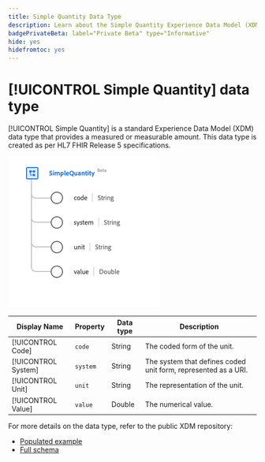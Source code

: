 ```yaml
---
title: Simple Quantity Data Type
description: Learn about the Simple Quantity Experience Data Model (XDM) data type.
badgePrivateBeta: label="Private Beta" type="Informative"
hide: yes
hidefromtoc: yes
---
```

# [!UICONTROL Simple Quantity] data type

[!UICONTROL Simple Quantity] is a standard Experience Data Model (XDM) data type that provides a measured or measurable amount. This data type is created as per HL7 FHIR Release 5 specifications.

![Simple Quantity data type structure](../../images/data-types/healthcare/simple-quantity.png)

| Display Name | Property | Data type | Description |
| --- | --- | --- | --- |
| [!UICONTROL Code] | `code` | String | The coded form of the unit. |
| [!UICONTROL System] | `system` | String | The system that defines coded unit form, represented as a URI. |
| [!UICONTROL Unit] | `unit` | String | The representation of the unit. |
| [!UICONTROL Value] | `value` | Double | The numerical value. |

For more details on the data type, refer to the public XDM repository:

* [Populated example](https://github.com/adobe/xdm/blob/master/extensions/industry/healthcare/fhir/datatypes/simplequantity.example.1.json)
* [Full schema](https://github.com/adobe/xdm/blob/master/extensions/industry/healthcare/fhir/datatypes/simplequantity.schema.json)
